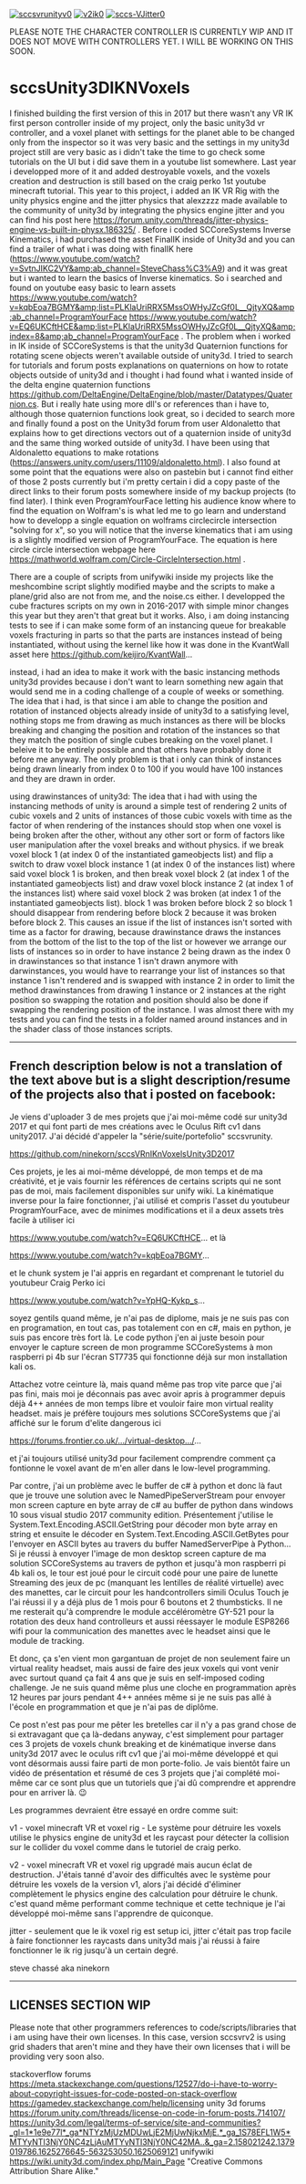 <a href="https://ibb.co/1LDDppv"><img src="https://i.ibb.co/Ns88kkV/sccsvrunityv0.png" alt="sccsvrunityv0" border="0"></a>
<a href="https://ibb.co/q99WgpN"><img src="https://i.ibb.co/xGGfg61/v2ik0.png" alt="v2ik0" border="0"></a>
<a href="https://ibb.co/nkphKx5"><img src="https://i.ibb.co/4NkB0h5/sccs-VJitter0.png" alt="sccs-VJitter0" border="0"></a>

PLEASE NOTE THE CHARACTER CONTROLLER IS CURRENTLY WIP AND IT DOES NOT MOVE WITH CONTROLLERS YET. I WILL BE WORKING ON THIS SOON.

# sccsUnity3DIKNVoxels
I finished building the first version of this in 2017 but there wasn't any VR IK first person controller inside of my project, only the basic unity3d vr controller, and a voxel planet with settings for the planet able to be changed only from the inspector so it was very basic and the settings in my unity3d project still are very basic as i didn't take the time to go check some tutorials on the UI but i did save them in a youtube list somewhere. 
Last year i developped more of it and added destroyable voxels, and the voxels creation and destruction is still based on the craig perko 1st youtube minecraft tutorial.
This year to this project, i added an IK VR Rig with the unity physics engine and the jitter physics that alexzzzz made available to the community of unity3d by integrating 
the physics engine jitter and you can find his post here https://forum.unity.com/threads/jitter-physics-engine-vs-built-in-physx.186325/ . Before i coded SCCoreSystems Inverse
Kinematics, i had purchased the asset FinalIK inside of Unity3d and you can find a trailer of what i was doing with finalIK here
(https://www.youtube.com/watch?v=SvtnJIKC2VY&amp;ab_channel=SteveChass%C3%A9) and it was great but i wanted to learn the basics of Inverse kinematics. So i searched and found 
on youtube easy basic to learn assets https://www.youtube.com/watch?v=kqbEoa7BGMY&amp;list=PLKlaUriRRX5MssOWHyJZcGf0L__QjtyXQ&amp;ab_channel=ProgramYourFace 
https://www.youtube.com/watch?v=EQ6UKCftHCE&amp;list=PLKlaUriRRX5MssOWHyJZcGf0L__QjtyXQ&amp;index=8&amp;ab_channel=ProgramYourFace . The problem when i worked in IK inside
of SCCoreSystems is that the unity3d Quaternion functions for rotating scene objects weren't available outside of unity3d. I tried to search for tutorials and forum posts
explanations on quaternions on how to rotate objects outside of unity3d and i thought i had found what i wanted inside of the delta engine quaternion functions
https://github.com/DeltaEngine/DeltaEngine/blob/master/Datatypes/Quaternion.cs. But i really hate using more dll's or references than i have to, although those quaternion
functions look great, so i decided to search more and finally found a post on the Unity3d forum from user Aldonaletto that explains how to get directions vectors out of
a quaternion inside of unity3d and the same thing worked outside of unity3d. I have been using that Aldonaletto equations to make rotations
(https://answers.unity.com/users/11109/aldonaletto.html). I also found at some point that the equations were also on pastebin but i cannot find either of those 2 posts
currently but i'm pretty certain i did a copy paste of the direct links to their forum posts somewhere inside of my backup projects (to find later). I think even ProgramYourFace letting his audience know where to find the equation on Wolfram's is what led me to go learn and understand how to developp a single equation on wolframs circlecircle intersection "solving for x", so you will notice that the inverse kinematics that i am using is a slightly modified version of ProgramYourFace. The equation is here circle circle intersection webpage here https://mathworld.wolfram.com/Circle-CircleIntersection.html .

There are a couple of scripts from unifywiki inside my projects like the meshcombine script slightly modified maybe and the scripts to make a plane/grid also are not from me, and the noise.cs either. I developped the cube fractures scripts on my own in 2016-2017 with simple minor changes this year but they aren't that great but it works. Also, i am doing instancing tests to see if i can make some form of an instancing queue for breakable voxels fracturing in parts so that the parts are instances instead of being instantiated, without using the kernel like how it was done in the KvantWall asset here https://github.com/keijiro/KvantWall... 

instead, i had an idea to make it work with the basic instancing methods unity3d provides because i don't want to learn something new again that would send me in a coding challenge of a couple of weeks or something. The idea that i had, is that since i am able to change the position and rotation of instanced objects already inside of unity3d to a satisfying level, nothing stops me from drawing as much instances as there will be blocks breaking and changing the position and rotation of the instances so that they match the position of single cubes breaking on the voxel planet. I beleive it to be entirely possible and that others have probably done it before me anyway. The only problem is that i only can think of instances being drawn linearly from index 0 to 100 if you would have 100 instances and they are drawn in order. 

using drawinstances of unity3d:
The idea that i had with using the instancing methods of unity is around a simple test of rendering 2 units of cubic voxels and 2 units of instances of those cubic voxels with time as the factor of when rendering of the instances should stop when one voxel is being broken after the other, without any other sort or form of factors like user manipulation after the voxel breaks and without physics. if we break voxel block 1 (at index 0 of the instantiated gameobjects list) and flip a switch to draw voxel block instance 1 (at index 0 of the instances list) where said voxel block 1 is broken, and then break voxel block 2 (at index 1 of the instantiated gameobjects list) and draw voxel block instance 2 (at index 1 of the instances list) where said voxel block 2 was broken (at index 1 of the instantiated gameobjects list). block 1 was broken before block 2 so block 1 should disappear from rendering before block 2 because it was broken before block 2. This causes an issue if the list of instances isn't sorted with time as a factor for drawing, because drawinstance draws the instances from the bottom of the list to the top of the list or however we arrange our lists of instances so in order to have instance 2 being drawn as the index 0 in drawinstances so that instance 1 isn't drawn anymore with darwinstances, you would have to rearrange your list of instances so that instance 1 isn't rendered and is swapped with instance 2 in order to limit the method drawinstances from drawing 1 instance or 2 instances at the right position so swapping the rotation and position should also be done if swapping the rendering position of the instance. I was almost there with my tests and you can find the tests in a folder named around instances and in the shader class of those instances scripts.


--------------------------------------------------------------------------------------------------------------------------------------------------
French description below is not a translation of the text above but is a slight description/resume of the projects also that i posted on facebook:
--------------------------------------------------------------------------------------------------------------------------------------------------


Je viens d'uploader 3 de mes projets que j'ai moi-même codé sur unity3d 2017 et qui font parti de mes créations avec le Oculus Rift cv1 dans unity2017. J'ai décidé d'appeler la "série/suite/portefolio" sccsvrunity.

https://github.com/ninekorn/sccsVRnIKnVoxelsUnity3D2017

Ces projets, je les ai moi-même développé, de mon temps et de ma créativité, et je vais fournir les références de certains scripts qui ne sont pas de moi, mais facilement disponibles sur unify wiki. La kinématique inverse pour la faire fonctionner, j'ai utilisé et compris l'asset du youtubeur ProgramYourFace, avec de minimes modifications et il a deux assets très facile à utiliser ici

https://www.youtube.com/watch?v=EQ6UKCftHCE...
et là

https://www.youtube.com/watch?v=kqbEoa7BGMY...

et le chunk system je l'ai appris en regardant et comprenant le tutoriel du youtubeur Craig Perko ici

https://www.youtube.com/watch?v=YpHQ-Kykp_s...

soyez gentils quand même, je n'ai pas de diplome, mais je ne suis pas con en programation, en tout cas, pas totalement con en c#, mais en python, je suis pas encore très fort là. Le code python j'en ai juste besoin pour envoyer le capture screen de mon programme SCCoreSystems à mon raspberri pi 4b sur l'écran ST7735 qui fonctionne déjà sur mon installation kali os.

Attachez votre ceinture là, mais quand même pas trop vite parce que j'ai pas fini, mais moi je déconnais pas avec avoir apris à programmer depuis déjà 4++ années de mon temps libre et vouloir faire mon virtual reality headset. mais je préfère toujours mes solutions SCCoreSystems que j'ai affiché sur le forum d'elite dangerous ici 

https://forums.frontier.co.uk/.../virtual-desktop.../...

et j'ai toujours utilisé unity3d pour facilement comprendre comment ça fontionne le voxel avant de m'en aller dans le low-level programming.

Par contre, j'ai un problème avec le buffer de c# à python et donc là faut que je trouve une solution avec le NamedPipeServerStream pour envoyer mon screen capture en byte array de c# au buffer de python dans windows 10 sous visual studio 2017 community edition. Présentement j'utilise le System.Text.Encoding.ASCII.GetString pour décoder mon byte array en string et ensuite le décoder en System.Text.Encoding.ASCII.GetBytes pour l'envoyer en ASCII bytes au travers du buffer NamedServerPipe à Python... Si je réussi à envoyer l'image de mon desktop screen capture de ma solution SCCoreSystems au travers de python et jusqu'à mon raspberri pi 4b kali os, le tour est joué pour le circuit codé pour une paire de lunette Streaming des jeux de pc (manquant les lentilles de réalité virtuelle) avec des manettes, car le circuit pour les handcontrollers simili Oculus Touch je l'ai réussi il y a déjà plus de 1 mois pour 6 boutons et 2 thumbsticks. Il ne me resterait qu'à comprendre le module accéléromètre GY-521 pour la rotation des deux hand controlleurs et aussi réessayer le module ESP8266 wifi pour la communication des manettes avec le headset ainsi que le module de tracking.

Et donc, ça s'en vient mon gargantuan de projet de non seulement faire un virtual reality headset, mais aussi de faire des jeux voxels qui vont venir avec surtout quand ça fait 4 ans que je suis en self-imposed coding challenge. Je ne suis quand même plus une cloche en programmation après 12 heures par jours pendant 4++ années même si je ne suis pas allé à l'école en programmation et que je n'ai pas de diplôme.

Ce post n'est pas pour me pêter les bretelles car il n'y a pas grand chose de si extravagant que ça là-dedans anyway, c'est simplement pour partager ces 3 projets de voxels chunk breaking et de kinématique inverse dans unity3d 2017 avec le oculus rift cv1 que j'ai moi-même développé et qui vont désormais aussi faire parti de mon porte-folio. Je vais bientôt faire un vidéo de présentation et résumé de ces 3 projets que j'ai complété moi-même car ce sont plus que un tutoriels que j'ai dû comprendre et apprendre pour en arriver là. 😉

Les programmes devraient être essayé en ordre comme suit:

v1 - voxel minecraft VR et voxel rig - Le système pour détruire les voxels utilise le physics engine de unity3d et les raycast pour détecter la collision sur le collider du voxel comme dans le tutoriel de craig perko.

v2 - voxel minecraft VR et voxel rig upgradé mais aucun éclat de destruction. J'étais tanné d'avoir des difficultés avec le système pour détruire les voxels de la version v1, alors j'ai décidé d'éliminer complètement le physics engine des calculation pour détruire le chunk. c'est quand même performant comme technique et cette technique je l'ai développé moi-même sans l'apprendre de quiconque.

jitter - seulement que le ik voxel rig est setup ici, jitter c'était pas trop facile à faire fonctionner les raycasts dans unity3d mais j'ai réussi à faire fonctionner le ik rig jusqu'à un certain degré.

steve chassé aka ninekorn




---------------------
LICENSES SECTION WIP
---------------------

Please note that other programmers references to code/scripts/libraries that i am using have their own licenses. In this case, version sccsvrv2 is using grid shaders that aren't mine and they have their own licenses that i will be providing very soon also.

stackoverflow forums https://meta.stackexchange.com/questions/12527/do-i-have-to-worry-about-copyright-issues-for-code-posted-on-stack-overflow https://gamedev.stackexchange.com/help/licensing
unity 3d forums https://forum.unity.com/threads/license-on-code-in-forum-posts.714107/ https://unity3d.com/legal/terms-of-service/site-and-communities?_gl=1*1e9e77l*_ga*NTYzMjUzMDUwLjE2MjUwNjkxMjE.*_ga_1S78EFL1W5*MTYyNTI3NjY0NC4zLjAuMTYyNTI3NjY0NC42MA..&_ga=2.158021242.1379019786.1625276645-563253050.1625069121
unifywiki https://wiki.unity3d.com/index.php/Main_Page "Creative Commons Attribution Share Alike."



